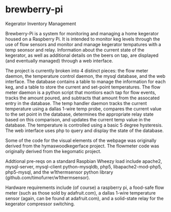 # brewberry-pi
Kegerator Inventory Management

Brewberry-Pi is a system for monitoring and managing a home kegerator housed on a Raspberry Pi. It is intended to monitor keg levels through the use of flow sensors and monitor and manage kegerator tempatures with a temp seonsor and relay. Information about the current state of the kegerator, as well as additional details on the beers on tap, are displayed (and eventually managed) through a web interface. 

The project is currently broken into 4 distinct pieces: the flow meter daemon, the temperature control daemon, the mysql database, and the web interface. The database contains a table to manage the information for each keg, and a table to store the current and set-point temperatures. The flow meter daemon is a python script that montiors each tap for flow events, tracks the amount poured, and subtracts that amount from the assocated entry in the database. The temp handler daemon tracks the current temperature using a dallas 1-wire temp probe, compares the current value to the set point in the database, determines the appropriate relay state based on this comparison, and updates the current temp value in the database. The temperature is controlled using a basic 5 degree hysteresis. The web interface uses php to query and display the state of the database.

Some of the code for the visual elements of the webpage was originally derived from the hymaswoodkegerface project.
The flowmeter code was originally derived from the kegomatic project.

Addtional pre-reqs on a standard Raspbian Wheezy load include apache2, mysql-server, mysql-client python-mysqldb, php5, libapache2-mod-php5, php5-mysql, and the w1thermsensor python library (github.com/timofurrer/w1thermsensor). 

Hardware requirements include (of course) a raspberry pi, a food-safe flow meter (such as those sold by adafruit.com), a dallas 1-wire temperature sensor (again, can be found at adafruit.com), and a solid-state relay for the kegerator compressor switching.

